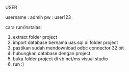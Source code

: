 USER

username : admin
pw : user123

cara run/instalasi 
1. extract folder project
2. import database bernama uas.sql di folder project
3. pastikan sudah mendownload odbc connector 32 bit
4. hubungkan database dengan project
5. buka folder project di vb net/ms visual studio
6. run :)
